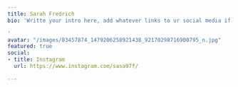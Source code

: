 ```yaml
---
title: Sarah Fredrich
bio: 'Writte your intro here, add whatever links to ur social media if u like too

'
avatar: "/images/83457874_1479206258921438_92170298716900795_n.jpg"
featured: true
social:
- title: Instagram
  url: https://www.instagram.com/sasa97f/

---
```

